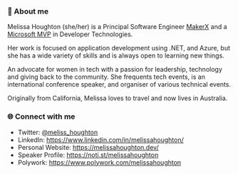 ### 👋 About me

Melissa Houghton (she/her) is a Principal Software Engineer [MakerX](http://makerx.com.au/) and a [Microsoft MVP](https://mvp.microsoft.com/en-us/PublicProfile/5004256) in Developer Technologies.

Her work is focused on application development using .NET, and Azure, but she has a wide variety of skills and is always open to learning new things.

An advocate for women in tech with a passion for leadership, technology and giving back to the community. She frequents tech events, is an international conference speaker, and organiser of various technical events.

Originally from California, Melissa loves to travel and now lives in Australia.

### 🌐 Connect with me

- Twitter: [@meliss_houghton](https://twitter.com/meliss_houghton)
- LinkedIn: https://www.linkedin.com/in/melissahoughton/
- Personal Website: https://melissahoughton.dev/
- Speaker Profile: https://noti.st/melissahoughton
- Polywork: https://www.polywork.com/melissahoughton
